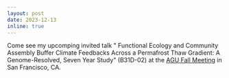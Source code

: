 ```yaml
---
layout: post
date: 2023-12-13
inline: true
---
```


Come see my upcomping invited talk "	Functional Ecology and Community Assembly Buffer Climate Feedbacks Across a Permafrost Thaw Gradient: A Genome-Resolved, Seven Year Study" (B31D-02) at the <a href="https://www.agu.org/Fall-Meeting">AGU Fall Meeting</a> in San Francisco, CA.